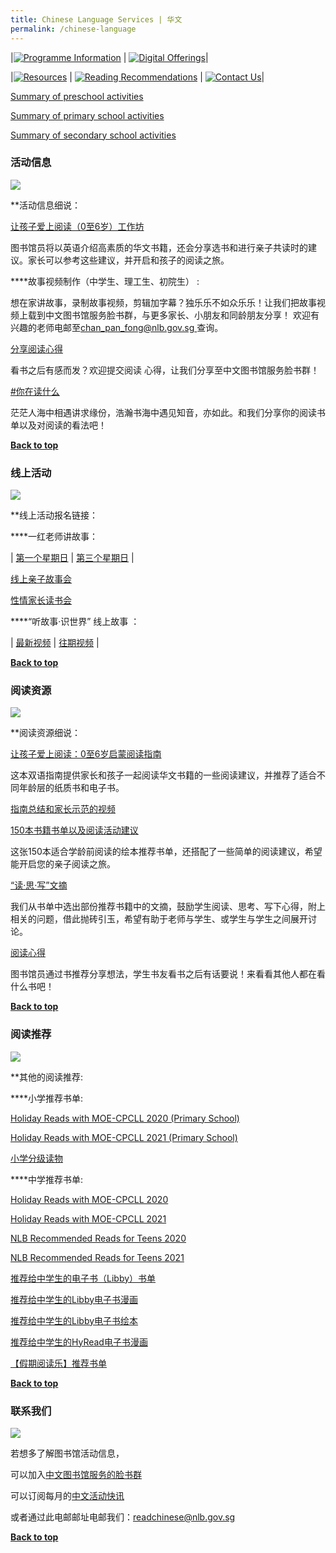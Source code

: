 ```yaml
---
title: Chinese Language Services | 华文
permalink: /chinese-language
---
```

|[![Programme Information](/images/mother-tongue-services/Programme%20Information_Chinese.png)](#programme-information) | [![Digital Offerings](/images/mother-tongue-services/Digital%20Offerings_Chinese.png)](#digital-offerings)|

|[![Resources](/images/mother-tongue-services/Resources_Chinese.png)](#resources) | [![Reading Recommendations](/images/mother-tongue-services/Reading%20Recommendations_Chinese.png)](#reading-recommendations) | [![Contact Us](/images/mother-tongue-services/Contact%20Us_Chinese%20.png)](#contact-us)|


[Summary of preschool activities](/files/Preschool%20activities.pdf)

[Summary of primary school activities](/files/Primary%20school%20activities.pdf)

[Summary of secondary school activities](/files/Secondary%20school%20activities.pdf)


### 活动信息                                                       



![](/images/mother-tongue-services/Programme%20Information.png)

**活动信息细说：

[让孩子爱上阅读（0至6岁）工作坊 ](https://go.gov.sg/raise-a-reader)


图书馆员将以英语介绍高素质的华文书籍，还会分享选书和进行亲子共读时的建议。家长可以参考这些建议，并开启和孩子的阅读之旅。

****故事视频制作（中学生、理工生、初院生） :

想在家讲故事，录制故事视频，剪辑加字幕？独乐乐不如众乐乐！让我们把故事视频上载到中文图书馆服务脸书群，与更多家长、小朋友和同龄朋友分享！
欢迎有兴趣的老师电邮至[chan_pan_fong@nlb.gov.sg ](chan_pan_fong@nlb.gov.sg )查询。

[分享阅读心得](https://go.gov.sg/chinese-book-reviews )

看书之后有感而发？欢迎提交阅读
心得，让我们分享至中文图书馆服务脸书群！

[#你在读什么 ](https://go.gov.sg/shareclreads-teens )

茫茫人海中相遇讲求缘份，浩瀚书海中遇见知音，亦如此。和我们分享你的阅读书单以及对阅读的看法吧！

<b><a href="#top">Back to top</a></b>

### 线上活动



![](/images/mother-tongue-services/Digital%20Offerings.png)

**线上活动报名链接：

****一红老师讲故事：

| [第一个星期日](https://go.gov.sg/onered-storytelling)     | [第三个星期日](https://go.gov.sg/onered-storytelling2)     | 

[线上亲子故事会](https://go.gov.sg/chinese-folktales )

[性情家长读书会](https://go.gov.sg/growing-parents)

****“听故事·识世界” 线上故事 ：

| [最新视频](https://go.gov.sg/chinese-library-services)    | [往期视频](https://go.gov.sg/chinese-storytime-videos)     | 

<b><a href="#top">Back to top</a></b>	

### 阅读资源



![](/images/mother-tongue-services/Reading%20Resources.png)

**阅读资源细说：

[让孩子爱上阅读：0至6岁启蒙阅读指南](https://go.gov.sg/chinese-emergentguide-2020)

这本双语指南提供家长和孩子一起阅读华文书籍的一些阅读建议，并推荐了适合不同年龄层的纸质书和电子书。

[指南总结和家长示范的视频](https://go.gov.sg/emergentvideo)

[150本书籍书单以及阅读活动建议](https://go.gov.sg/chinese-early-literacy-books)

这张150本适合学龄前阅读的绘本推荐书单，还搭配了一些简单的阅读建议，希望能开启您的亲子阅读之旅。

[“读·思·写”文摘 ](https://go.gov.sg/rrw21)

我们从书单中选出部份推荐书籍中的文摘，鼓励学生阅读、思考、写下心得，附上相关的问题，借此抛砖引玉，希望有助于老师与学生、或学生与学生之间展开讨论。

[阅读心得](https://go.gov.sg/nlbbooktalk )

图书馆员通过书推荐分享想法，学生书友看书之后有话要说！来看看其他人都在看什么书吧！

<b><a href="#top">Back to top</a></b>	

### 阅读推荐



![](/images/mother-tongue-services/Reading%20Recommendations%20(Libby%20Containers).png)

**其他的阅读推荐:

****小学推荐书单:

[Holiday Reads with MOE-CPCLL 2020 (Primary School)](/files/Holiday%20Reads%20with%20MOE-CPCLL%202020%20(Primary%20School).pdf)

[Holiday Reads with MOE-CPCLL 2021 (Primary School)](/files/Holiday%20Reads%20with%20MOE-CPCLL%202021%20(Primary%20School).pdf)

[小学分级读物](https://go.gov.sg/pri-chinesegradedbooks)

****中学推荐书单:

[Holiday Reads with MOE-CPCLL 2020](/files/Holiday%20Reads%20with%20MOE-CPCLL%202020.pdf)

[Holiday Reads with MOE-CPCLL 2021](/files/Holiday%20Reads%20with%20MOE-CPCLL%202021.pdf)

[NLB Recommended Reads for Teens 2020](/files/NLB%20Recommended%20Reads%20for%20Teens%202020.pdf)

[NLB Recommended Reads for Teens 2021](/files/NLB%20Recommended%20Reads%20for%20Teens%202021.pdf)

[推荐给中学生的电子书（Libby）书单](https://go.gov.sg/teen-books-we-love )

[推荐给中学生的Libby电子书漫画](https://go.gov.sg/nlb-libby-comics4teens )

[推荐给中学生的Libby电子书绘本](https://go.gov.sg/nlb-libby-picbk4teens )

[推荐给中学生的HyRead电子书漫画](https://go.gov.sg/nlb-hyread-comics4teens )

[【假期阅读乐】推荐书单](https://go.gov.sg/holidayreads-sec )


<b><a href="#top">Back to top</a></b>	
	
### 联系我们

![](/images/mother-tongue-services/Contact%20Us.png)

若想多了解图书馆活动信息，

可以加入[中文图书馆服务的脸书群](https://go.gov.sg/chinese-library-services)

可以订阅每月的[中文活动快讯](https://go.gov.sg/nlb-chinese-edm)

或者通过此电邮邮址电邮我们：[readchinese@nlb.gov.sg](readchinese@nlb.gov.sg)


<b><a href="#top">Back to top</a></b>